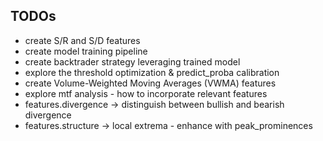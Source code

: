 ## TODOs

- create S/R and S/D features
- create model training pipeline
- create backtrader strategy leveraging trained model
- explore the threshold optimization & predict_proba calibration
- create Volume-Weighted Moving Averages (VWMA) features
- explore mtf analysis - how to incorporate relevant features
- features.divergence -> distinguish between bullish and bearish divergence
- features.structure -> local extrema - enhance with peak_prominences
